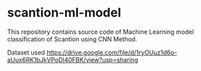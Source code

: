 # scantion-ml-model
This repository contains source code of Machine Learning model classification of Scantion using CNN Method.

Dataset used https://drive.google.com/file/d/1ryOUuz1d6o-aUux6RK1bJkVPoDl40FBK/view?usp=sharing
